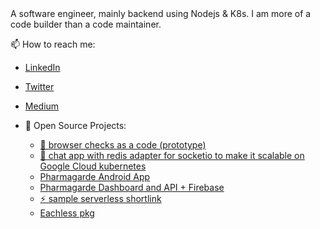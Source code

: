 ```

                
```



A software engineer, mainly backend using Nodejs & K8s. I am more of a code builder than a code maintainer.

📫 How to reach me: 
  - [LinkedIn](https://www.linkedin.com/in/safi-eddine-bouhentala/)
  - [Twitter](https://twitter.com/saphidev)
  - [Medium](https://saphidev.medium.com/)
  - 🌱 Open Source Projects:

    - [🔭 browser checks as a code (prototype)](https://github.com/apotox/chycode-public)
    - [💬 chat app  with redis adapter for socketio to make it scalable on Google Cloud kubernetes](https://github.com/apotox/kudis)
    - [Pharmagarde Android App](https://github.com/apotox/pharmacie-de-garde)
    - [Pharmagarde Dashboard and API + Firebase](https://github.com/apotox/pharmacie-de-garde-api)
    - [⚡ sample serverless shortlink ](https://github.com/apotox/shortlink-serverless)
    - [Eachless pkg](https://github.com/apotox/eachless)



<!--
**apotox/apotox** is a ✨ _special_ ✨ repository because its `README.md` (this file) appears on your GitHub profile.

Here are some ideas to get you started:

- 🔭 I’m currently working on ...
- 🌱 I’m currently learning ...
- 👯 I’m looking to collaborate on ...
- 🤔 I’m looking for help with ...
- 💬 Ask me about ...
- 📫 How to reach me: ...
- 😄 Pronouns: ...
- ⚡ Fun fact: ...
-->
